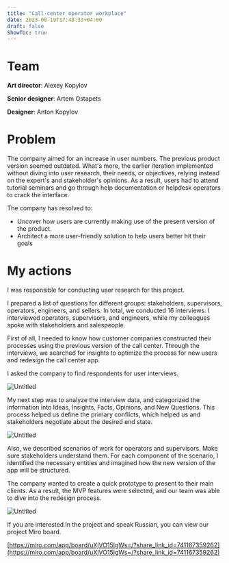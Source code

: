 ```yaml
---
title: "Call-center operator workplace"
date: 2023-08-19T17:48:33+04:00
draft: false
ShowToc: true
---
```


# Team

**Art director**: Alexey Kopylov

**Senior designer**: Artem Ostapets

**Designer**: Anton Kopylov

# Problem

The company aimed for an increase in user numbers. The previous product version seemed outdated. What's more, the earlier iteration implemented without diving into user research, their needs, or objectives, relying instead on the expert's and stakeholder's opinions. As a result, users had to attend tutorial seminars and go through help documentation or helpdesk operators to crack the interface.

The company has resolved to:
- Uncover how users are currently making use of the present version of the product.
- Architect a more user-friendly solution to help users better hit their goals

# My actions

I was responsible for conducting user research for this project.

I prepared a list of questions for different groups: stakeholders, supervisors, operators, engineers, and sellers. In total, we conducted 16 interviews. I interviewed operators, supervisors, and engineers, while my colleagues spoke with stakeholders and salespeople.

First of all, I needed to know how customer companies constructed their processes using the previous version of the call center. Through the interviews, we searched for insights to optimize the process for new users and redesign the call center app.

I asked the company to find respondents for user interviews.

![Untitled](/images/folio/oktell/Untitled.png)

My next step was to analyze the interview data, and categorized the information into Ideas, Insights, Facts, Opinions, and New Questions. This process helped us define the primary conflicts, which helped us and stakeholders negotiate about the desired end state.

![Untitled](/images/folio/oktell/Untitled%201.png)

Also, we described scenarios of work for operators and supervisors. Make sure stakeholders understand them. For each component of the scenario, I identified the necessary entities and imagined how the new version of the app will be structured.

The company wanted to create a quick prototype to present to their main clients. As a result, the MVP features were selected, and our team was able to dive into the redesign process.

![Untitled](/images/folio/oktell/Untitled%202.png)

If you are interested in the project and speak Russian, you can view our project Miro board.

[https://miro.com/app/board/uXjVO15IgWs=/?share_link_id=741167359262](https://miro.com/app/board/uXjVO15IgWs=/?share_link_id=741167359262)

